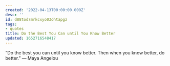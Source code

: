 ```yaml
---
created: '2022-04-13T00:00:00.000Z'
desc: ''
id: d88tod7mrkcxyo03ohtapgz
tags:
- quotes
title: Do the Best You Can until You Know Better
updated: 1652716548417
---
```

   
“Do the best you can until you know better. Then when you know better, do better.”  ― Maya Angelou